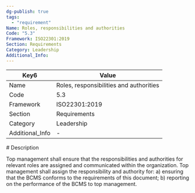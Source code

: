 ```yaml
---
dg-publish: true
tags:
  - "requirement"
Name: Roles, responsibilities and authorities
Code: "5.3"
Framework: ISO22301:2019
Section: Requirements
Category: Leadership
Additional_Info: 
---
```


<div><table class="dataview table-view-table"><thead class="table-view-thead"><tr class="table-view-tr-header"><th class="table-view-th"><span>Key</span><span class="dataview small-text">6</span></th><th class="table-view-th"><span>Value</span></th></tr></thead><tbody class="table-view-tbody"><tr><td><span>Name</span></td><td><span>Roles, responsibilities and authorities</span></td></tr><tr><td><span>Code</span></td><td><span>5.3</span></td></tr><tr><td><span>Framework</span></td><td><span>ISO22301:2019</span></td></tr><tr><td><span>Section</span></td><td><span>Requirements</span></td></tr><tr><td><span>Category</span></td><td><span>Leadership</span></td></tr><tr><td><span>Additional_Info</span></td><td><span>-</span></td></tr></tbody></table></div>
# Description

Top management shall ensure that the responsibilities and authorities for relevant roles are assigned and communicated within the organization. Top management shall assign the responsibility and authority for: a) ensuring that the BCMS conforms to the requirements of this document; b) reporting on the performance of the BCMS to top management. 
